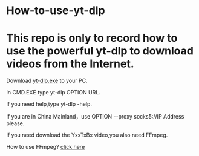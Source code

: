 # How-to-use-yt-dlp

# This repo is only to record how to use the powerful yt-dlp to download videos from the Internet.

Download [yt-dlp.exe](https://github.com/yt-dlp/yt-dlp/releases) to your PC.

In CMD.EXE type yt-dlp OPTION URL.

If you need help,type yt-dlp -help.

If you are in China Mainland，use OPTION --proxy socks5://IP Address please.

If you need download the YxxTxBx video,you also need FFmpeg. 

How to use FFmpeg? [click here](https://github.com/RainbowXiaobo/How-to-use-FFmpeg)
